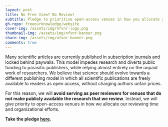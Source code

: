 ```yaml
---
layout: post
title: No Free View? No Review!
subtitle: Pledge to prioritise open-access venues in how you allocate your reviewing time and organizational efforts
gh-repo: freeourknowledge/website
cover-img: /assets/img/nfvnr-logo.png
thumbnail-img: /assets/img/nfvnr-banner.png
share-img: /assets/img/nfvnr-banner.png
comments: true
---
```


Many scientific articles are currently published in subscription journals and locked behind paywalls. This model impedes research and diverts public funding to parasitic publishers, while relying almost entirely on the unpaid work of researchers. We believe that science should evolve towards a different publishing model in which all scientific publications are freely available to readers as open access, without charging authors unfair prices.

For this reason, we will **avoid serving as peer reviewers for venues that do not make publicly available the research that we review**. Instead, we will give priority to open-access venues in how we allocate our reviewing time and organizational efforts.

**Take the pledge [here](https://nofreeviewnoreview.org/).**
<br>
<br>
<br>
